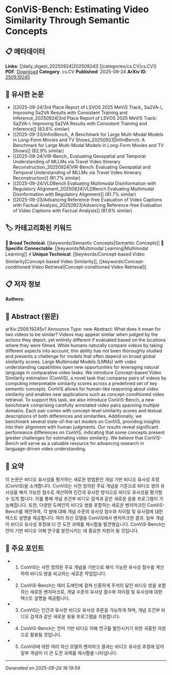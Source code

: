 <!-- KEYWORD_LINKING_METADATA:
{
  "processed_timestamp": "2025-09-24T16:19:59.590412",
  "vocabulary_version": "1.0",
  "selected_keywords": [
    "Multimodal Learning",
    "Concept-based Video Similarity",
    "Concept-conditioned Video Retrieval",
    "Semantic Concepts"
  ],
  "rejected_keywords": [],
  "similarity_scores": {
    "Multimodal Learning": 0.85,
    "Concept-based Video Similarity": 0.78,
    "Concept-conditioned Video Retrieval": 0.72,
    "Semantic Concepts": 0.7
  },
  "extraction_method": "AI_prompt_based",
  "budget_applied": true,
  "candidates_json": {
    "candidates": [
      {
        "surface": "Large Multimodal Models",
        "canonical": "Multimodal Learning",
        "aliases": [
          "LMMs"
        ],
        "category": "specific_connectable",
        "rationale": "Connects to recent advancements in integrating multiple data types for enhanced video understanding.",
        "novelty_score": 0.55,
        "connectivity_score": 0.88,
        "specificity_score": 0.7,
        "link_intent_score": 0.85
      },
      {
        "surface": "Concept-based Video Similarity",
        "canonical": "Concept-based Video Similarity",
        "aliases": [
          "ConViS"
        ],
        "category": "unique_technical",
        "rationale": "Introduces a novel approach to video similarity, emphasizing semantic concepts.",
        "novelty_score": 0.75,
        "connectivity_score": 0.65,
        "specificity_score": 0.8,
        "link_intent_score": 0.78
      },
      {
        "surface": "concept-conditioned video retrieval",
        "canonical": "Concept-conditioned Video Retrieval",
        "aliases": [],
        "category": "unique_technical",
        "rationale": "Represents a new application enabled by the ConViS framework, enhancing retrieval tasks.",
        "novelty_score": 0.68,
        "connectivity_score": 0.6,
        "specificity_score": 0.77,
        "link_intent_score": 0.72
      },
      {
        "surface": "semantic concepts",
        "canonical": "Semantic Concepts",
        "aliases": [],
        "category": "broad_technical",
        "rationale": "Core to understanding and comparing video content at a conceptual level.",
        "novelty_score": 0.5,
        "connectivity_score": 0.75,
        "specificity_score": 0.65,
        "link_intent_score": 0.7
      }
    ],
    "ban_list_suggestions": [
      "video similarity",
      "benchmark",
      "state-of-the-art models"
    ]
  },
  "decisions": [
    {
      "candidate_surface": "Large Multimodal Models",
      "resolved_canonical": "Multimodal Learning",
      "decision": "linked",
      "scores": {
        "novelty": 0.55,
        "connectivity": 0.88,
        "specificity": 0.7,
        "link_intent": 0.85
      }
    },
    {
      "candidate_surface": "Concept-based Video Similarity",
      "resolved_canonical": "Concept-based Video Similarity",
      "decision": "linked",
      "scores": {
        "novelty": 0.75,
        "connectivity": 0.65,
        "specificity": 0.8,
        "link_intent": 0.78
      }
    },
    {
      "candidate_surface": "concept-conditioned video retrieval",
      "resolved_canonical": "Concept-conditioned Video Retrieval",
      "decision": "linked",
      "scores": {
        "novelty": 0.68,
        "connectivity": 0.6,
        "specificity": 0.77,
        "link_intent": 0.72
      }
    },
    {
      "candidate_surface": "semantic concepts",
      "resolved_canonical": "Semantic Concepts",
      "decision": "linked",
      "scores": {
        "novelty": 0.5,
        "connectivity": 0.75,
        "specificity": 0.65,
        "link_intent": 0.7
      }
    }
  ]
}
-->

# ConViS-Bench: Estimating Video Similarity Through Semantic Concepts

## 📋 메타데이터

**Links**: [[daily_digest_20250924|20250924]] [[categories/cs.CV|cs.CV]]
**PDF**: [Download](https://arxiv.org/pdf/2509.19245.pdf)
**Category**: cs.CV
**Published**: 2025-09-24
**ArXiv ID**: [2509.19245](https://arxiv.org/abs/2509.19245)

## 🔗 유사한 논문
- [[2025-09-24/3rd Place Report of LSVOS 2025 MeViS Track_ Sa2VA-i_ Improving Sa2VA Results with Consistent Training and Inference_20250924|3rd Place Report of LSVOS 2025 MeViS Track: Sa2VA-i: Improving Sa2VA Results with Consistent Training and Inference]] (83.6% similar)
- [[2025-09-23/InfiniBench_ A Benchmark for Large Multi-Modal Models in Long-Form Movies and TV Shows_20250923|InfiniBench: A Benchmark for Large Multi-Modal Models in Long-Form Movies and TV Shows]] (82.9% similar)
- [[2025-09-24/VIR-Bench_ Evaluating Geospatial and Temporal Understanding of MLLMs via Travel Video Itinerary Reconstruction_20250924|VIR-Bench: Evaluating Geospatial and Temporal Understanding of MLLMs via Travel Video Itinerary Reconstruction]] (81.7% similar)
- [[2025-09-24/VLDBench Evaluating Multimodal Disinformation with Regulatory Alignment_20250924|VLDBench Evaluating Multimodal Disinformation with Regulatory Alignment]] (81.7% similar)
- [[2025-09-23/Advancing Reference-free Evaluation of Video Captions with Factual Analysis_20250923|Advancing Reference-free Evaluation of Video Captions with Factual Analysis]] (81.6% similar)

## 🏷️ 카테고리화된 키워드
**🧠 Broad Technical**: [[keywords/Semantic Concepts|Semantic Concepts]]
**🔗 Specific Connectable**: [[keywords/Multimodal Learning|Multimodal Learning]]
**⚡ Unique Technical**: [[keywords/Concept-based Video Similarity|Concept-based Video Similarity]], [[keywords/Concept-conditioned Video Retrieval|Concept-conditioned Video Retrieval]]

## 📋 저자 정보

**Authors:** 

## 📄 Abstract (원문)

arXiv:2509.19245v1 Announce Type: new 
Abstract: What does it mean for two videos to be similar? Videos may appear similar when judged by the actions they depict, yet entirely different if evaluated based on the locations where they were filmed. While humans naturally compare videos by taking different aspects into account, this ability has not been thoroughly studied and presents a challenge for models that often depend on broad global similarity scores. Large Multimodal Models (LMMs) with video understanding capabilities open new opportunities for leveraging natural language in comparative video tasks. We introduce Concept-based Video Similarity estimation (ConViS), a novel task that compares pairs of videos by computing interpretable similarity scores across a predefined set of key semantic concepts. ConViS allows for human-like reasoning about video similarity and enables new applications such as concept-conditioned video retrieval. To support this task, we also introduce ConViS-Bench, a new benchmark comprising carefully annotated video pairs spanning multiple domains. Each pair comes with concept-level similarity scores and textual descriptions of both differences and similarities. Additionally, we benchmark several state-of-the-art models on ConViS, providing insights into their alignment with human judgments. Our results reveal significant performance differences on ConViS, indicating that some concepts present greater challenges for estimating video similarity. We believe that ConViS-Bench will serve as a valuable resource for advancing research in language-driven video understanding.

## 📝 요약

이 논문은 비디오 유사성을 평가하는 새로운 방법론인 개념 기반 비디오 유사성 추정(ConViS)을 소개합니다. ConViS는 사전 정의된 주요 개념을 기준으로 비디오 쌍의 유사성을 해석 가능한 점수로 계산하여 인간과 유사한 방식으로 비디오 유사성을 평가할 수 있게 합니다. 이를 통해 개념 조건부 비디오 검색과 같은 새로운 응용 프로그램이 가능해집니다. 또한, 다양한 도메인의 비디오 쌍을 포함하는 새로운 벤치마크인 ConViS-Bench를 제안하여, 각 쌍에 대해 개념 수준의 유사성 점수와 차이점 및 유사점에 대한 텍스트 설명을 제공합니다. 여러 최신 모델을 ConViS에서 벤치마크한 결과, 일부 개념이 비디오 유사성 추정에 더 큰 도전 과제를 제시함을 발견했습니다. ConViS-Bench는 언어 기반 비디오 이해 연구를 발전시키는 데 중요한 자원이 될 것입니다.

## 🎯 주요 포인트

- 1. ConViS는 사전 정의된 주요 개념을 기반으로 해석 가능한 유사성 점수를 계산하여 비디오 쌍을 비교하는 새로운 작업입니다.
- 2. ConViS-Bench는 여러 도메인에 걸쳐 신중하게 주석이 달린 비디오 쌍을 포함하는 새로운 벤치마크로, 개념 수준의 유사성 점수와 차이점 및 유사성에 대한 텍스트 설명을 제공합니다.
- 3. ConViS는 인간과 유사한 비디오 유사성 추론을 가능하게 하며, 개념 조건부 비디오 검색과 같은 새로운 응용 프로그램을 지원합니다.
- 4. ConViS-Bench는 언어 기반 비디오 이해 연구를 발전시키기 위한 귀중한 자원으로 활용될 것입니다.
- 5. ConViS에 대한 여러 최신 모델의 벤치마크 결과는 비디오 유사성 추정에 있어 일부 개념이 더 큰 도전 과제를 제시함을 나타냅니다.


---

*Generated on 2025-09-24 16:19:59*